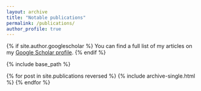 ```yaml
---
layout: archive
title: "Notable publications"
permalink: /publications/
author_profile: true
---
```

{% if site.author.googlescholar %}
  You can find a full list of my articles on my <a href="{{site.author.googlescholar}}">Google Scholar profile</a>.
{% endif %}

{% include base_path %}

{% for post in site.publications reversed %}
  {% include archive-single.html %}
{% endfor %}
